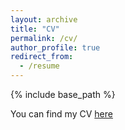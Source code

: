 ```yaml
---
layout: archive
title: "CV"
permalink: /cv/
author_profile: true
redirect_from:
  - /resume
---
```


{% include base_path %}

You can find my CV [here]('https://vsondergeld.github.io/files/virginia_sondergeld_cv_na.pdf')

